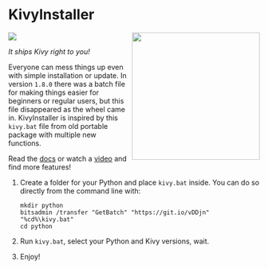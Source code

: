 KivyInstaller
=============

<img align="right" height="256" src="https://raw.githubusercontent.com/KeyWeeUsr/KivyInstaller/master/logo.png"/>

<a href="http://kivyinstaller.readthedocs.io/en/master/" target="_blank">
<img src="https://img.shields.io/badge/docs-master-brightgreen.svg" /></a>

_It ships Kivy right to you!_

Everyone can mess things up even with simple installation or update. In
version `1.8.0` there was a batch file for making things easier for beginners
or regular users, but this file disappeared as the wheel came in. KivyInstaller
is inspired by this `kivy.bat` file from old portable package with multiple new
functions.

Read the [docs](http://kivyinstaller.readthedocs.io/en/master/) or watch
a [video](https://youtu.be/ch_ILDBEaok) and find more features!

1. Create a folder for your Python and place `kivy.bat` inside.
   You can do so directly from the command line with:

       mkdir python
       bitsadmin /transfer "GetBatch" "https://git.io/vDDjn" "%cd%\kivy.bat"
       cd python

2. Run `kivy.bat`, select your Python and Kivy versions, wait.

3. Enjoy!
